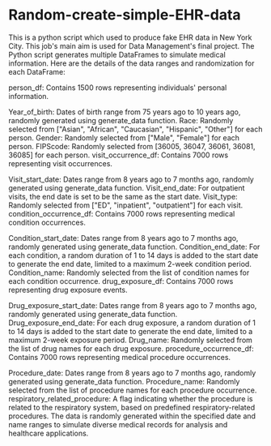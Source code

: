 # Random-create-simple-EHR-data
This is a python script which used to produce fake EHR data in New York City.
This job's main aim is used for Data Management's final project.
The Python script generates multiple DataFrames to simulate medical information. Here are the details of the data ranges and randomization for each DataFrame:

person_df: Contains 1500 rows representing individuals' personal information.

Year_of_birth: Dates of birth range from 75 years ago to 10 years ago, randomly generated using generate_data function.
Race: Randomly selected from ["Asian", "African", "Caucasian", "Hispanic", "Other"] for each person.
Gender: Randomly selected from ["Male", "Female"] for each person.
FIPScode: Randomly selected from [36005, 36047, 36061, 36081, 36085] for each person.
visit_occurrence_df: Contains 7000 rows representing visit occurrences.

Visit_start_date: Dates range from 8 years ago to 7 months ago, randomly generated using generate_data function.
Visit_end_date: For outpatient visits, the end date is set to be the same as the start date.
Visit_type: Randomly selected from ["ED", "inpatient", "outpatient"] for each visit.
condition_occurrence_df: Contains 7000 rows representing medical condition occurrences.

Condition_start_date: Dates range from 8 years ago to 7 months ago, randomly generated using generate_data function.
Condition_end_date: For each condition, a random duration of 1 to 14 days is added to the start date to generate the end date, limited to a maximum 2-week condition period.
Condition_name: Randomly selected from the list of condition names for each condition occurrence.
drug_exposure_df: Contains 7000 rows representing drug exposure events.

Drug_exposure_start_date: Dates range from 8 years ago to 7 months ago, randomly generated using generate_data function.
Drug_exposure_end_date: For each drug exposure, a random duration of 1 to 14 days is added to the start date to generate the end date, limited to a maximum 2-week exposure period.
Drug_name: Randomly selected from the list of drug names for each drug exposure.
procedure_occurrence_df: Contains 7000 rows representing medical procedure occurrences.

Procedure_date: Dates range from 8 years ago to 7 months ago, randomly generated using generate_data function.
Procedure_name: Randomly selected from the list of procedure names for each procedure occurrence.
respiratory_related_procedure: A flag indicating whether the procedure is related to the respiratory system, based on predefined respiratory-related procedures.
The data is randomly generated within the specified date and name ranges to simulate diverse medical records for analysis and healthcare applications.
